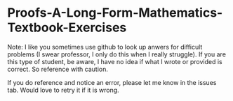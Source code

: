 # Proofs-A-Long-Form-Mathematics-Textbook-Exercises

Note: I like you sometimes use github to look up anwers for difficult problems (I swear professor, I only do this when I really struggle). If you are this type of student, be aware, I have no idea if what I wrote or provided is correct. So reference with caution.

If you do reference and notice an error, please let me know in the issues tab. Would love to retry it if it is wrong.
